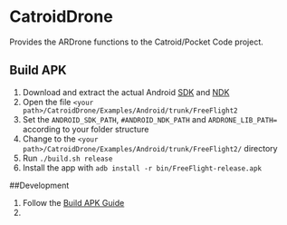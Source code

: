CatroidDrone
============

Provides the ARDrone functions to the Catroid/Pocket Code project.

## Build APK

1. Download and extract the actual Android [SDK](http://developer.android.com/sdk/index.html?utm_source=weibolife) and [NDK](http://developer.android.com/tools/sdk/ndk/index.html)
2. Open the file ``<your path>/CatroidDrone/Examples/Android/trunk/FreeFlight2``
3. Set the ``ANDROID_SDK_PATH``, ``#ANDROID_NDK_PATH`` and ``ARDRONE_LIB_PATH=`` according to your folder structure
4. Change to the ``<your path>/CatroidDrone/Examples/Android/trunk/FreeFlight2/`` directory
5. Run ``./build.sh release`` 
6. Install the app with ``adb install -r bin/FreeFlight-release.apk``

##Development
1. Follow the [Build APK Guide](https://github.com/wagnergerald/CatroidDrone/edit/master/README.md#build-apk)
2. 
